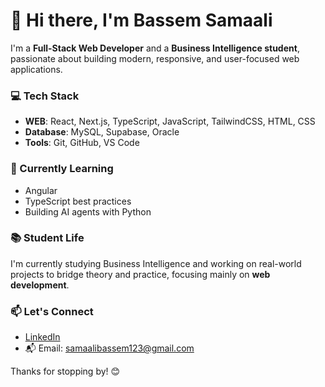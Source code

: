 # 👋 Hi there, I'm Bassem Samaali

I'm a **Full-Stack Web Developer** and a **Business Intelligence student**, passionate about building modern, responsive, and user-focused web applications.

### 💻 Tech Stack
- **WEB**: React, Next.js, TypeScript, JavaScript, TailwindCSS, HTML, CSS
- **Database**: MySQL, Supabase, Oracle
- **Tools**: Git, GitHub, VS Code

### 🌱 Currently Learning
- Angular
- TypeScript best practices
- Building AI agents with Python

### 📚 Student Life
I'm currently studying Business Intelligence and working on real-world projects to bridge theory and practice, focusing mainly on **web development**.

### 📫 Let's Connect
- [LinkedIn]([https://www.linkedin.com/in/your-profile](https://www.linkedin.com/in/bassem-samaali/)])
- 📬 Email: samaalibassem123@gmail.com

Thanks for stopping by! 😊
